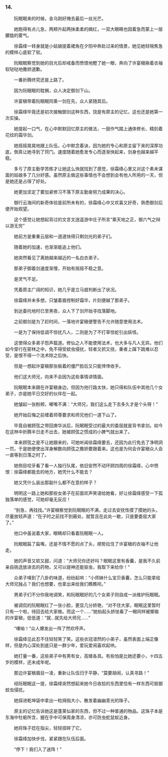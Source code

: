 ### 14.

　　阮眠眠来的时候，金乌刚好掩去最后一丝光芒。

　　她跑得有点儿急，两颊升起两抹柔柔的嫣红，一双大眼睛也因着急而蒙上一层朦胧的雾气。

　　徐霜绛一转身就是小姑娘提着裙角在夕阳中奔赴过来的情景，她见她轻喘焦急的模样心底软了软。

　　阮眠眠察觉到她的目光后却戒备而愤恨地瞪了她一眼，奔向了许宴稹揪着衣袖软哒哒地撒娇道歉。

　　一番折腾终究还是上路了。

　　因为阮眠眠的耽搁，众人决定御剑下山。

　　许宴稹带着阮眠眠同乘一剑在先，众人紧随其后。

　　徐霜绛毕竟还是初次接触御剑这种东西，饶是有原主的记忆，这也还是她第一次实操。

　　她提起一口气，在心中默默回忆原主的做法，一鼓作气踏上通体修长、精刻着花纹的霜华剑。

　　她摇摇晃晃地跟上队伍，心中默念着诀，因为她的专心和原主留下来的深厚功底，倒真让她寻到了窍门。速度随着她愈发专心而逐渐快起来，剑身也越来越平稳。

　　多亏了原主勤学苦练才让她这么快就找到了感觉，徐霜绛心里又对这个素未谋面的姑娘多了几分好感。虽然原主做这些事情也不会想到会有他人所用的一天，但是她还是占得了好处。

　　她更加坚定了要加紧修习不落下原主勤奋努力成果的决心。

　　御行云海间的新奇体验是前所未有的，徐霜绛心中又欢喜又好奇，熟悉御剑后便开始观望。

　　这个感觉让她想起背过的文言文逍遥游中庄子所言“乘天地之正，御六气之辩以游无穷”

　　她前方是重重云层和一道道快得只剩剑光的弟子们。

　　随着她的加速，也渐渐能追上他们。

　　她突然看见了离她越来越近的一名白衣弟子。

　　那弟子御着剑速度渐慢，开始有摇摇不稳之意。

　　是灵气不足。

　　凭着原主广阔的知识，她几乎是立马就判断出了状况。

　　徐霜绛并未多想，只皱着眉控制好霜华，片刻便越了那弟子。

　　到达委托地时已至黑夜，众人下了剑开始寻找落脚地。

　　之前御剑是为了赶时间，一落地许宴稹便警告不允许随意使用法术。

　　一是为了保持低调不惊扰凡人，二则是为了不打草惊蛇引出妖怪。

　　这使得众多弟子怨声载道。修仙之人不能使用法术，也大多与凡人无异。他们如今穿行在密林之中，免不得受蚊虫侵扰，轻者又抓又挠，重者上蹿下跳难以忍受，是恨不得一个法术除之后快。

　　但是一想起许宴稹那张板着的僵尸脸后又只能悻悻收手。

　　他们这大师兄，向来不会因为这些事情讲情面。

　　阮眠眠本来跟在许宴稹身边，但因为他行路太快，她只得和队伍中其他几个女弟子，亦是她平日交好的伙伴在一起。

　　她皱起一张粉颊，嘟嘴不满：“大师兄，我们这么走下去多久才是个头呀！”

　　她开始后悔之前缠着师尊要求和师兄他们一道下山了。

　　毕竟自被顾弦之带回庚华派后，阮眠眠受过的最大的委屈就是背书拿剑。如今在这林中折腾半日走不出去，她被顾弦之惯成的小脾气就出来了。

　　本来顾弦之是不让她跟来的，可她听闻徐霜绛要去，还因为此行免去了净明洞一罚，于是她便使出浑身解数向顾弦之撒娇要跟着来。这也是为何会许宴稹众人会一直等到日落之时了。

　　她侧目咬牙看了看一人独行队尾，依旧安然不动环顾四周的徐霜绛，心中愤恨：徐霜绛都能去的地方，她凭什么不能去？

　　她又凭什么装出那副什么都不在意的样子？

　　明明这一路上她和那些女弟子在前面欢声笑语给她看，好让徐霜绛感受一下孤独落单的感觉，可她却毫无反应！

　　“别急，再找找。”许宴稹察觉到阮眠眠的不满，走过去安抚性摸了摸她的头，尽量放轻声道：“在子时之前找不到蔽处，就暂且在此处一歇，只是要委屈大家了。”

　　他口中虽说着大家，眼睛却只看着阮眠眠一人。

　　阮眠眠扁了扁嘴，还是不情不愿的点了头，顺势拉住了许宴稹的衣袖不让他走。

　　她的声音又软又甜，问道：“大师兄你还好吗？眠眠这里有香囊，是我不久前亲自挑选放进去的药物，又可以提神还能驱虫，我取下来给你！”

　　众弟子嗅到了八卦的味道，纷纷起哄：“小师妹什么宝贝香囊，怎么只能拿给大师兄独占？我们也想要，也拿出来给我们瞧瞧呗。”

　　男弟子们不分你我地调笑，和阮眠眠好的几个女弟子则自成一派维护阮眠眠。

　　被调侃的阮眠眠红了一张小脸，更显几分娇艳，“对不住大家，眠眠这里暂时只有一个啦，待回去给大家做。而这一个……”她抬起头娇怯看了一眼同样被揶揄的许宴稹，低低道：“就…就先给大师兄……”

　　“噢呦！”众人爆发出一阵了然欢呼声。

　　徐霜绛见此忍不住轻轻笑了笑。这些衣冠凛然的小弟子，虽然表面上端正像样，但是内心深处到底只是一群少年，爱玩爱闹喜欢起哄。

　　她打量一番，这些弟子中有男有女，高矮各具。有些怕是比她还要小，十四五岁的模样，还未成年呢。

　　那边许宴稹眉目一凌，重新让队伍归于平静，“莫要胡闹，认真寻路！”

　　经阮眠眠这一提，徐霜绛突然想起来她今日收拾的东西里恰有一样东西可抵御蚊虫侵扰。

　　她探进乾坤袋中拿出一粒拇指大小，散发着幽幽青光的珠子。

　　原主的记忆告诉她这是蓬莱仙家的东西，但不过一种普通的物品。这珠子本是东海中牡蛎所含，握在手中可保周身清凉，亦可防虫蛇鼠蚁近身。

　　她将珠子捻在指尖，轻轻捏碎了它。

　　徐霜绛加快步伐，紧紧跟在队伍后面。

　　“停下！我们入了迷阵！”